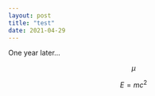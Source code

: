 ```yaml
---
layout: post
title: "test"
date: 2021-04-29
---
```


<script type="text/javascript" src="http://cdn.mathjax.org/mathjax/latest/MathJax.js?config=default"></script>

One year later...

$$\mu$$

$$E = mc^2$$